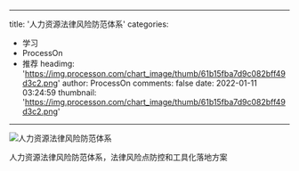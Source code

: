 
---
title: '人力资源法律风险防范体系'
categories: 
 - 学习
 - ProcessOn
 - 推荐
headimg: 'https://img.processon.com/chart_image/thumb/61b15fba7d9c082bff49d3c2.png'
author: ProcessOn
comments: false
date: 2022-01-11 03:24:59
thumbnail: 'https://img.processon.com/chart_image/thumb/61b15fba7d9c082bff49d3c2.png'
---

<div>   
<img class="thumb" alt="人力资源法律风险防范体系" src="https://img.processon.com/chart_image/thumb/61b15fba7d9c082bff49d3c2.png" referrerpolicy="no-referrer">
<p>人力资源法律风险防范体系，法律风险点防控和工具化落地方案</p>  
</div>
            